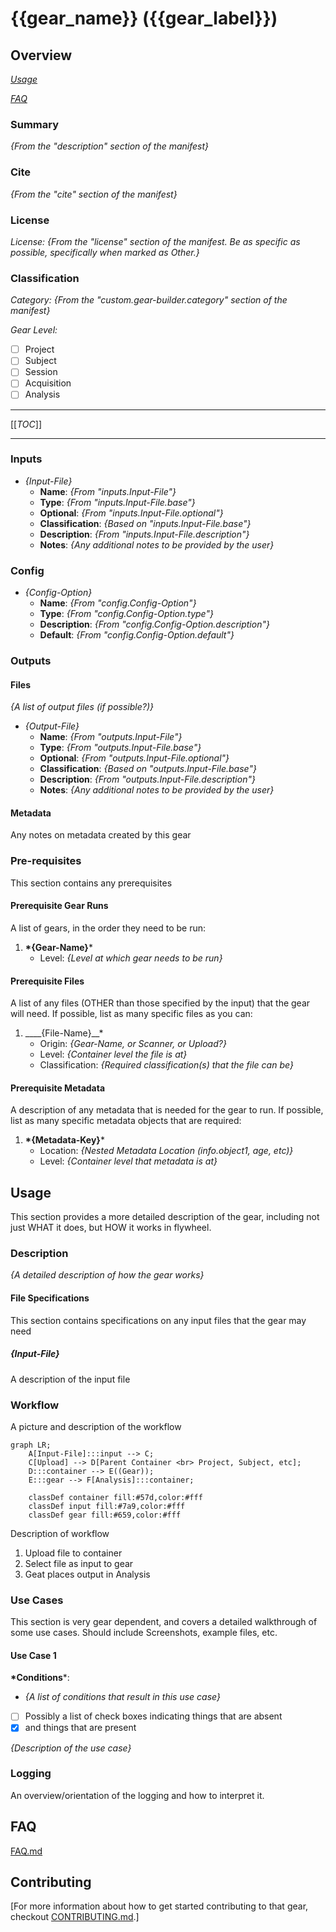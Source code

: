 # {{gear_name}} ({{gear_label}})

## Overview

*[Usage](#usage)*

*[FAQ](#faq)*

### Summary

*{From the "description" section of the manifest}*

### Cite

*{From the "cite" section of the manifest}*

### License 

*License:* *{From the "license" section of the manifest. Be as specific as possible, specifically when marked as Other.}*

### Classification

*Category:* *{From the "custom.gear-builder.category" section of the manifest}*

*Gear Level:*

- [ ] Project
- [ ] Subject
- [ ] Session
- [ ] Acquisition
- [ ] Analysis

----

[[_TOC_]]

----

### Inputs

- *{Input-File}*
  - __Name__: *{From "inputs.Input-File"}*
  - __Type__: *{From "inputs.Input-File.base"}*
  - __Optional__: *{From "inputs.Input-File.optional"}*
  - __Classification__: *{Based on "inputs.Input-File.base"}*
  - __Description__: *{From "inputs.Input-File.description"}*
  - __Notes__: *{Any additional notes to be provided by the user}*

### Config

- *{Config-Option}*
  - __Name__: *{From "config.Config-Option"}*
  - __Type__: *{From "config.Config-Option.type"}*
  - __Description__: *{From "config.Config-Option.description"}*
  - __Default__: *{From "config.Config-Option.default"}*

### Outputs

#### Files

*{A list of output files (if possible?)}*

- *{Output-File}*
  - __Name__: *{From "outputs.Input-File"}*
  - __Type__: *{From "outputs.Input-File.base"}*
  - __Optional__: *{From "outputs.Input-File.optional"}*
  - __Classification__: *{Based on "outputs.Input-File.base"}*
  - __Description__: *{From "outputs.Input-File.description"}*
  - __Notes__: *{Any additional notes to be provided by the user}*

#### Metadata

Any notes on metadata created by this gear

### Pre-requisites

This section contains any prerequisites

#### Prerequisite Gear Runs

A list of gears, in the order they need to be run:

1. __*{Gear-Name}__*
    - Level: *{Level at which gear needs to be run}*

#### Prerequisite Files

A list of any files (OTHER than those specified by the input) that the gear will need.
If possible, list as many specific files as you can:

1. ____{File-Name}__*
    - Origin: *{Gear-Name, or Scanner, or Upload?}*
    - Level: *{Container level the file is at}*
    - Classification: *{Required classification(s) that the file can be}*

#### Prerequisite Metadata

A description of any metadata that is needed for the gear to run.
If possible, list as many specific metadata objects that are required:

1. __*{Metadata-Key}__*
    - Location: *{Nested Metadata Location (info.object1, age, etc)}*
    - Level: *{Container level that metadata is at}*

## Usage

This section provides a more detailed description of the gear, including not just WHAT it does, but HOW it works in flywheel.

### Description

*{A detailed description of how the gear works}*

#### File Specifications

This section contains specifications on any input files that the gear may need

##### *{Input-File}*

A description of the input file

### Workflow

A picture and description of the workflow

```mermaid
graph LR;
    A[Input-File]:::input --> C;
    C[Upload] --> D[Parent Container <br> Project, Subject, etc];
    D:::container --> E((Gear));
    E:::gear --> F[Analysis]:::container;
    
    classDef container fill:#57d,color:#fff
    classDef input fill:#7a9,color:#fff
    classDef gear fill:#659,color:#fff

```

Description of workflow

1. Upload file to container
1. Select file as input to gear
1. Geat places output in Analysis

### Use Cases

This section is very gear dependent, and covers a detailed walkthrough of some use cases.  Should include Screenshots, example files, etc.

#### Use Case 1

__*Conditions__*:

- *{A list of conditions that result in this use case}*
- [ ] Possibly a list of check boxes indicating things that are absent
- [x] and things that are present

*{Description of the use case}*

### Logging

An overview/orientation of the logging and how to interpret it.

## FAQ

[FAQ.md](FAQ.md)

## Contributing

[For more information about how to get started contributing to that gear,
checkout [CONTRIBUTING.md](CONTRIBUTING.md).]
<!-- markdownlint-disable-file -->
